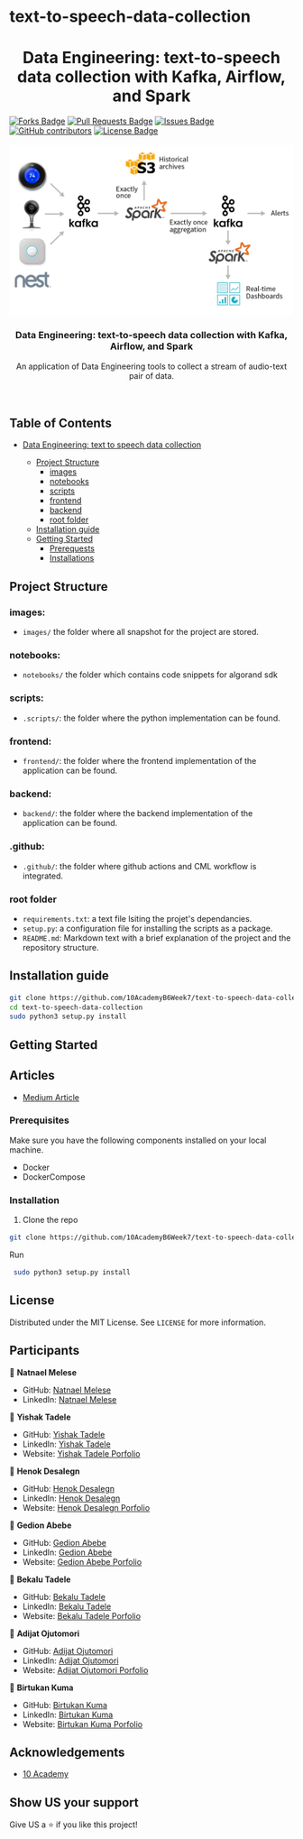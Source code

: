 # text-to-speech-data-collection 

<h1 align="center">Data Engineering: text-to-speech data collection with Kafka, Airflow, and Spark</h1>
<div>
<a href="https://github.com/10AcademyB6Week7/text-to-speech-data-collection/network/members"><img src="https://img.shields.io/github/forks/10AcademyB6Week7/text-to-speech-data-collection" alt="Forks Badge"/></a>
<a href="https://github.com/10AcademyB6Week7/text-to-speech-data-collection/pulls"><img src="https://img.shields.io/github/issues-pr/10AcademyB6Week7/text-to-speech-data-collection" alt="Pull Requests Badge"/></a>
<a href="https://github.com/10AcademyB6Week7/text-to-speech-data-collection/issues"><img src="https://img.shields.io/github/issues/10AcademyB6Week7/text-to-speech-data-collection" alt="Issues Badge"/></a>
<a href="https://github.com/10AcademyB6Week7/text-to-speech-data-collection/graphs/contributors"><img alt="GitHub contributors" src="https://img.shields.io/github/contributors/10AcademyB6Week7/text-to-speech-data-collection?color=2b9348"></a>
<a href="https://github.com/10AcademyB6Week7/text-to-speech-data-collection/blob/main/LICENSE"><img src="https://img.shields.io/github/license/10AcademyB6Week7/text-to-speech-data-collection?color=2b9348" alt="License Badge"/></a>
</div>


</br>



<img src="images/kafka-airflow.png" name="">
<br />
<p align="center">
  <h3 align="center">Data Engineering: text-to-speech data collection with Kafka, Airflow, and Spark</h3>

  <p align="center">
    An application of Data Engineering tools to collect a stream of audio-text pair of data.
    <br />
    <!-- <a href=""><strong>Read More »</strong></a> -->
    <br />
    <br />
  </p>
</p>
<!-- <img src="images/kafka-airflow.jpg" style="float: left; width: 70%; margin-right: 1%; margin-bottom: 0.5em;"> -->






## Table of Contents

* [Data Engineering: text to speech data collection](#Data-Engineering)

  - [Project Structure](#project-structure)
    * [images](#images)
    * [notebooks](#notebooks)
    * [scripts](#scripts)
    * [frontend](#frontend)
    * [backend](#backend)
    * [root folder](#root-folder)
  - [Installation guide](#installation-guide)
  - [Getting Started](#getting-started)
    * [Prerequests](*prerequests)
    * [Installations](*installations)


## Project Structure

### images:

- `images/` the folder where all snapshot for the project are stored.

### notebooks:

- `notebooks/` the folder which contains code snippets for algorand sdk

### scripts:

- `.scripts/`: the folder where the python implementation can be found.

### frontend:

- `frontend/`: the folder where the frontend implementation of the application can be found.

### backend:

- `backend/`: the folder where the backend implementation of the application can be found.

### .github:

- `.github/`: the folder where github actions and CML workflow is integrated.


### root folder

- `requirements.txt`: a text file lsiting the projet's dependancies.
- `setup.py`: a configuration file for installing the scripts as a package.
- `README.md`: Markdown text with a brief explanation of the project and the repository structure.


## Installation guide

```bash
git clone https://github.com/10AcademyB6Week7/text-to-speech-data-collection.git
cd text-to-speech-data-collection
sudo python3 setup.py install
```



<!-- GETTING STARTED -->
## Getting Started

## Articles
- [Medium Article](https://medium.com/)

### Prerequisites

Make sure you have the following components installed on your local machine.
* Docker
* DockerCompose
  
### Installation

1. Clone the repo
```bash
git clone https://github.com/10AcademyB6Week7/text-to-speech-data-collection.git
   ```
 Run
   ```bash
    sudo python3 setup.py install
   ```



<!-- LICENSE -->
## License

Distributed under the MIT License. See `LICENSE` for more information.



<!-- CONTACT -->
## Participants 

👤 **Natnael Melese**

- GitHub: [Natnael Melese](https://github.com/natyrix)
- LinkedIn: [Natnael Melese](https://www.linkedin.com/in/natnael-melesse-298879196/)

👤 **Yishak Tadele**

- GitHub: [Yishak Tadele](https://github.com/isaaclucky)
- LinkedIn: [Yishak Tadele](https://www.linkedin.com/in/yishak-tadele/)
- Website: [Yishak Tadele Porfolio](http://yishaktadele.freecluster.eu/)

👤 **Henok Desalegn**

- GitHub: [Henok Desalegn](https://github.com/)
- LinkedIn: [Henok Desalegn](https://www.linkedin.com/in/henok-desalegn/)
- Website: [Henok Desalegn Porfolio](http://)

👤 **Gedion Abebe**

- GitHub: [Gedion Abebe](https://github.com/)
- LinkedIn: [Gedion Abebe](https://www.linkedin.com/in/)
- Website: [Gedion Abebe Porfolio](http://)

👤 **Bekalu Tadele**

- GitHub: [Bekalu Tadele](https://github.com/)
- LinkedIn: [Bekalu Tadele](https://www.linkedin.com/in/)
- Website: [Bekalu Tadele Porfolio](http://)

👤 **Adijat Ojutomori**

- GitHub: [Adijat Ojutomori](https://github.com/)
- LinkedIn: [Adijat Ojutomori](https://www.linkedin.com/in/)
- Website: [Adijat Ojutomori Porfolio](http://)

👤 **Birtukan Kuma**

- GitHub: [Birtukan Kuma](https://github.com/BirtukanK)
- LinkedIn: [Birtukan Kuma](https://www.linkedin.com/in/birtukan-gonfa-a6918a205)
- Website: [Birtukan Kuma Porfolio](http://)


<!-- ACKNOWLEDGEMENTS -->
## Acknowledgements
* [10 Academy](https://www.10academy.org/)

## Show US your support

Give US a ⭐ if you like this project!
